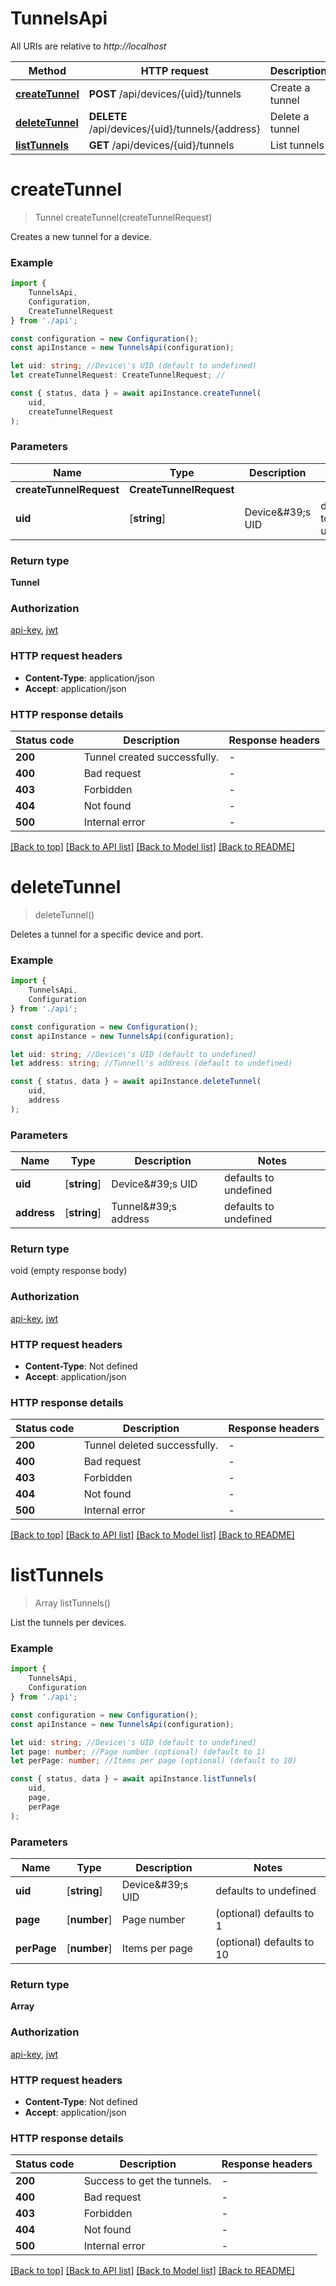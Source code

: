 # TunnelsApi

All URIs are relative to *http://localhost*

|Method | HTTP request | Description|
|------------- | ------------- | -------------|
|[**createTunnel**](#createtunnel) | **POST** /api/devices/{uid}/tunnels | Create a tunnel|
|[**deleteTunnel**](#deletetunnel) | **DELETE** /api/devices/{uid}/tunnels/{address} | Delete a tunnel|
|[**listTunnels**](#listtunnels) | **GET** /api/devices/{uid}/tunnels | List tunnels|

# **createTunnel**
> Tunnel createTunnel(createTunnelRequest)

Creates a new tunnel for a device.

### Example

```typescript
import {
    TunnelsApi,
    Configuration,
    CreateTunnelRequest
} from './api';

const configuration = new Configuration();
const apiInstance = new TunnelsApi(configuration);

let uid: string; //Device\'s UID (default to undefined)
let createTunnelRequest: CreateTunnelRequest; //

const { status, data } = await apiInstance.createTunnel(
    uid,
    createTunnelRequest
);
```

### Parameters

|Name | Type | Description  | Notes|
|------------- | ------------- | ------------- | -------------|
| **createTunnelRequest** | **CreateTunnelRequest**|  | |
| **uid** | [**string**] | Device\&#39;s UID | defaults to undefined|


### Return type

**Tunnel**

### Authorization

[api-key](../README.md#api-key), [jwt](../README.md#jwt)

### HTTP request headers

 - **Content-Type**: application/json
 - **Accept**: application/json


### HTTP response details
| Status code | Description | Response headers |
|-------------|-------------|------------------|
|**200** | Tunnel created successfully. |  -  |
|**400** | Bad request |  -  |
|**403** | Forbidden |  -  |
|**404** | Not found |  -  |
|**500** | Internal error |  -  |

[[Back to top]](#) [[Back to API list]](../README.md#documentation-for-api-endpoints) [[Back to Model list]](../README.md#documentation-for-models) [[Back to README]](../README.md)

# **deleteTunnel**
> deleteTunnel()

Deletes a tunnel for a specific device and port.

### Example

```typescript
import {
    TunnelsApi,
    Configuration
} from './api';

const configuration = new Configuration();
const apiInstance = new TunnelsApi(configuration);

let uid: string; //Device\'s UID (default to undefined)
let address: string; //Tunnel\'s address (default to undefined)

const { status, data } = await apiInstance.deleteTunnel(
    uid,
    address
);
```

### Parameters

|Name | Type | Description  | Notes|
|------------- | ------------- | ------------- | -------------|
| **uid** | [**string**] | Device\&#39;s UID | defaults to undefined|
| **address** | [**string**] | Tunnel\&#39;s address | defaults to undefined|


### Return type

void (empty response body)

### Authorization

[api-key](../README.md#api-key), [jwt](../README.md#jwt)

### HTTP request headers

 - **Content-Type**: Not defined
 - **Accept**: application/json


### HTTP response details
| Status code | Description | Response headers |
|-------------|-------------|------------------|
|**200** | Tunnel deleted successfully. |  -  |
|**400** | Bad request |  -  |
|**403** | Forbidden |  -  |
|**404** | Not found |  -  |
|**500** | Internal error |  -  |

[[Back to top]](#) [[Back to API list]](../README.md#documentation-for-api-endpoints) [[Back to Model list]](../README.md#documentation-for-models) [[Back to README]](../README.md)

# **listTunnels**
> Array<Tunnel> listTunnels()

List the tunnels per devices.

### Example

```typescript
import {
    TunnelsApi,
    Configuration
} from './api';

const configuration = new Configuration();
const apiInstance = new TunnelsApi(configuration);

let uid: string; //Device\'s UID (default to undefined)
let page: number; //Page number (optional) (default to 1)
let perPage: number; //Items per page (optional) (default to 10)

const { status, data } = await apiInstance.listTunnels(
    uid,
    page,
    perPage
);
```

### Parameters

|Name | Type | Description  | Notes|
|------------- | ------------- | ------------- | -------------|
| **uid** | [**string**] | Device\&#39;s UID | defaults to undefined|
| **page** | [**number**] | Page number | (optional) defaults to 1|
| **perPage** | [**number**] | Items per page | (optional) defaults to 10|


### Return type

**Array<Tunnel>**

### Authorization

[api-key](../README.md#api-key), [jwt](../README.md#jwt)

### HTTP request headers

 - **Content-Type**: Not defined
 - **Accept**: application/json


### HTTP response details
| Status code | Description | Response headers |
|-------------|-------------|------------------|
|**200** | Success to get the tunnels. |  -  |
|**400** | Bad request |  -  |
|**403** | Forbidden |  -  |
|**404** | Not found |  -  |
|**500** | Internal error |  -  |

[[Back to top]](#) [[Back to API list]](../README.md#documentation-for-api-endpoints) [[Back to Model list]](../README.md#documentation-for-models) [[Back to README]](../README.md)

